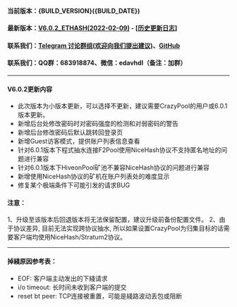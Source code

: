 #### 当前版本：{BUILD_VERSION}({BUILD_DATE})
#### 最新版本：[V6.0.2_ETHASH(2022-02-09)](https://github.com/MinerPr0xy/MinerProxy/releases/tag/6.0.2) - [[历史更新日志]](https://github.com/MinerPr0xy/MinerProxy/releases)
#### 联系我们：[Telegram 讨论群组(欢迎向我们提出建议)](https://t.me/Miner_Proxy)、[GitHub](https://github.com/MinerPr0xy/MinerProxy)
#### 联系我们：QQ群：683918874、微信：edavhdl（备注：加群）

----
#### V6.0.2更新内容
- 此次版本为小版本更新，可以选择不更新，建议需要CrazyPool的用户或6.0.1版本更新。
- 新增后台处修改密码时对密码强度的检测和对弱密码的警告
- 新增后台修改密码后默认跳转回登录页
- 新增Guest访客模式，提供账户列表信息查看
- 针对6.0.1版本下程式抽水连接F2Pool使用NiceHash协议不支持匿名地址的问题进行兼容
- 针对6.0.1版本下HiveonPool矿池不兼容NiceHash协议的问题进行兼容
- 新增使用NiceHash协议的矿机在账户列表处的难度显示
- 修复某个极端条件下可能引发的请求BUG
#### 注意：
1、升级至该版本后回退版本将无法保留配置，建议升级前备份配置文件。
2、由于协议差异, 目前无法实现跨协议抽水, 所以如果设置CrazyPool为归集目标的话需要客户端均使用NiceHash/Stratum2协议。

----
#### 掉綫原因参考表：
- EOF: 客户端主动发出的下綫请求
- i/o timeout: 长时间未收到客户端的提交
- reset bt peer: TCP连接被重置，可能是綫路波动丢包或阻断
